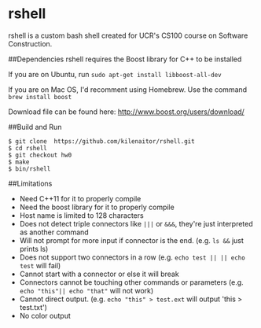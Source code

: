 # rshell
rshell is a custom bash shell created for UCR's CS100 course on Software Construction.

##Dependencies
rshell requires the Boost library for C++ to be installed

If you are on Ubuntu, run `sudo apt-get install libboost-all-dev`

If you are on Mac OS, I'd recomment using Homebrew. Use the command `brew install boost`

Download file can be found here: http://www.boost.org/users/download/

##Build and Run
```
$ git clone  https://github.com/kilenaitor/rshell.git
$ cd rshell
$ git checkout hw0
$ make
$ bin/rshell
```

##Limitations

- Need C++11 for it to properly compile
- Need the boost library for it to properly compile
- Host name is limited to 128 characters
- Does not detect triple connectors like `|||` or `&&&`, they're just interpreted as another command
- Will not prompt for more input if connector is the end. (e.g. `ls &&` just prints ls)
- Does not support two connectors in a row (e.g. `echo test || || echo test` will fail)
- Cannot start with a connector or else it will break
- Connectors cannot be touching other commands or parameters (e.g. `echo "this"|| echo "that"` will not work)
- Cannot direct output. (e.g. `echo "this" > test.ext` will output 'this > test.txt')
- No color output

